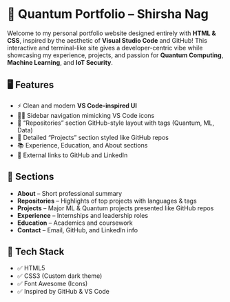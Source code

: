 # 🧠 Quantum Portfolio – Shirsha Nag

Welcome to my personal portfolio website designed entirely with **HTML & CSS**, inspired by the aesthetic of **Visual Studio Code** and GitHub! 
This interactive and terminal-like site gives a developer-centric vibe while showcasing my experience, projects, and passion for **Quantum Computing**, **Machine Learning**, and **IoT Security**.

## 🖥️ Features

- ⚡ Clean and modern **VS Code-inspired UI**
- 🧑‍💻 Sidebar navigation mimicking VS Code icons
- 🧬 “Repositories” section GitHub-style layout with tags (Quantum, ML, Data)
- 🧾 Detailed “Projects” section styled like GitHub repos
- 📚 Experience, Education, and About sections
- 🔗 External links to GitHub and LinkedIn

## 📌 Sections

- **About** – Short professional summary
- **Repositories** – Highlights of top projects with languages & tags
- **Projects** – Major ML & Quantum projects presented like GitHub repos
- **Experience** – Internships and leadership roles
- **Education** – Academics and coursework
- **Contact** – Email, GitHub, and LinkedIn info

## 🚀 Tech Stack

- ✅ HTML5
- ✅ CSS3 (Custom dark theme)
- ✅ Font Awesome (Icons)
- ✅ Inspired by GitHub & VS Code
